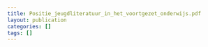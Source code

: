 ```yaml
---
title: Positie_jeugdliteratuur_in_het_voortgezet_onderwijs.pdf
layout: publication
categories: []
tags: []
---
```

